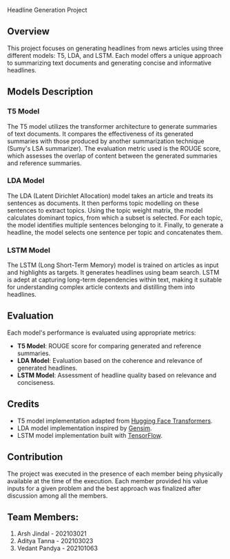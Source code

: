 Headline Generation Project

## Overview

This project focuses on generating headlines from news articles using three different models: T5, LDA, and LSTM. Each model offers a unique approach to summarizing text documents and generating concise and informative headlines.

## Models Description

### T5 Model

The T5 model utilizes the transformer architecture to generate summaries of text documents. It compares the effectiveness of its generated summaries with those produced by another summarization technique (Sumy's LSA summarizer). The evaluation metric used is the ROUGE score, which assesses the overlap of content between the generated summaries and reference summaries.

### LDA Model

The LDA (Latent Dirichlet Allocation) model takes an article and treats its sentences as documents. It then performs topic modelling on these sentences to extract topics. Using the topic weight matrix, the model calculates dominant topics, from which a subset is selected. For each topic, the model identifies multiple sentences belonging to it. Finally, to generate a headline, the model selects one sentence per topic and concatenates them.

### LSTM Model

The LSTM (Long Short-Term Memory) model is trained on articles as input and highlights as targets. It generates headlines using beam search. LSTM is adept at capturing long-term dependencies within text, making it suitable for understanding complex article contexts and distilling them into headlines.

## Evaluation

Each model's performance is evaluated using appropriate metrics:
- **T5 Model**: ROUGE score for comparing generated and reference summaries.
- **LDA Model**: Evaluation based on the coherence and relevance of generated headlines.
- **LSTM Model**: Assessment of headline quality based on relevance and conciseness.


## Credits

- T5 model implementation adapted from [Hugging Face Transformers](https://huggingface.co/transformers/).
- LDA model implementation inspired by [Gensim](https://radimrehurek.com/gensim/index.html).
- LSTM model implementation built with [TensorFlow](https://www.tensorflow.org/).

## Contribution

The project was executed in the presence of each member being physically available at the time of the execution. Each member provided his value inputs for a given problem and the best approach was finalized after discussion among all the members.

## Team Members:
1. Arsh Jindal - 202103021
2. Aditya Tanna - 202103023
3. Vedant Pandya - 202101063
